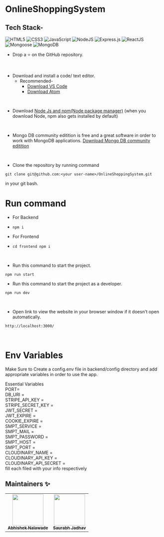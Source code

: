 # OnlineShoppingSystem

## Tech Stack-
<img alt="HTML5" src="https://img.shields.io/badge/html5%20-%23E34F26.svg?&style=for-the-badge&logo=html5&logoColor=white"/>
<img alt="CSS3" src="https://img.shields.io/badge/css3%20-%231572B6.svg?&style=for-the-badge&logo=css3&logoColor=white"/>
<img alt="JavaScript" src="https://img.shields.io/badge/JavaScript%20-%23039BE5.svg?&style=for-the-badge&logo=EJStemplateengine"/>
<img alt="NodeJS" src="https://img.shields.io/badge/node.js%20-%2343853D.svg?&style=for-the-badge&logo=node.js&logoColor=white"/>
<img alt="Express.js" src="https://img.shields.io/badge/express.js%20-%23404d59.svg?&style=for-the-badge"/>
<img alt="ReactJS" src="https://img.shields.io/badge/ReactJS%20-%23039BE5.svg?&style=for-the-badge&logo=EJStemplateengine"/>
<img alt="Mongoose" src ="https://img.shields.io/badge/Mongoose-%234ea94b.svg?&style=for-the-badge&logo=Mongoose&logoColor=white"/>
<img alt="MongoDB" src ="https://img.shields.io/badge/MongoDB-%234ea94b.svg?&style=for-the-badge&logo=mongodb&logoColor=white"/>

* Drop a :star: on the GitHub repository.
<br/>

* Download and install a code/ text editor.
    - Recommended-
        - [Download VS Code](https://code.visualstudio.com/download)
        - [Download Atom](https://atom.io/)
<br/>

* Download [Node Js and npm(Node package manager)](https://nodejs.org/en/) (when you download Node, npm also gets installed by default)
<br/>

* Mongo DB community editition is free and a great software in order to work with MongoDB applications. [Download Mongo DB community editition](https://docs.mongodb.com/manual/administration/install-community/)
<br/>

* Clone the repository by running command
```
git clone git@github.com:<your user-name>/OnlineShoppingSystem.git
```
in your git bash.
<br/>

# Run command 

* For Backend 
* `npm i`

* For Frontend  
* `cd frontend npm i`
<br/>

* Run this command to start the project.
```
npm run start
```

* Run this command to start the project as a developer.
```
npm run dev
```
<br/>

* Open link to view the website in your browser window if it doesn't open automatically.
```
http://localhost:3000/
```
<br/>

# Env Variables

Make Sure to Create a config.env file in backend/config directory and add appropriate variables in order to use the app.

Essential Variables <br/>
PORT= <br/>
DB_URI = <br/>
STRIPE_API_KEY = <br/>
STRIPE_SECRET_KEY = <br/>
JWT_SECRET = <br/>
JWT_EXPIRE = <br/>
COOKIE_EXPIRE = <br/>
SMPT_SERVICE = <br/>
SMPT_MAIL = <br/>
SMPT_PASSWORD = <br/>
SMPT_HOST = <br/>
SMPT_PORT = <br/>
CLOUDINARY_NAME = <br/> 
CLOUDINARY_API_KEY = <br/>
CLOUDINARY_API_SECRET = <br/>
fill each filed with your info respectively

## Maintainers ✨
<table>
  <tr>
    <td align="center"><a href="https://github.com/abhishek96k"><img src="https://avatars.githubusercontent.com/abhishek96k" width="100px;" alt=""/><br /><sub><b>Abhishek Nalawade</b></sub></a><br /></td>
    <td align="center"><a href="https://github.com/Saurabh2932000"><img src="https://avatars.githubusercontent.com/Saurabh2932000" width="100px;" alt=""/><br /><sub><b>Saurabh Jadhav</b></sub></a><br /></td>
  </tr>
</table>
